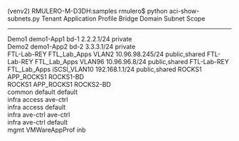 (venv2) RMULERO-M-D3DH:samples rmulero$ python aci-show-subnets.py
Tenant      Application Profile Bridge Domain Subnet          Scope        
----------- ------------------- ------------- --------------- -------------
Demo1       demo1-App1          bd-1          2.2.2.1/24      private      
Demo2       demo1-App2          bd-2          3.3.3.1/24      private      
FTL-Lab-REY FTL_Lab_Apps        VLAN2         10.96.98.245/24 public,shared
FTL-Lab-REY FTL_Lab_Apps        VLAN96        10.96.96.8/24   public,shared
FTL-Lab-REY FTL_Lab_Apps        iSCSI_VLAN10  192.168.1.1/24  public,shared
ROCKS1      APP_ROCKS1          ROCKS1-BD                                  
ROCKS1      APP_ROCKS1          ROCKS2-BD                                  
common      default             default                                    
infra       access              ave-ctrl                                   
infra       access              default                                    
infra       ave-ctrl            ave-ctrl                                   
infra       ave-ctrl            default                                    
mgmt        VMWareAppProf       inb                                   


